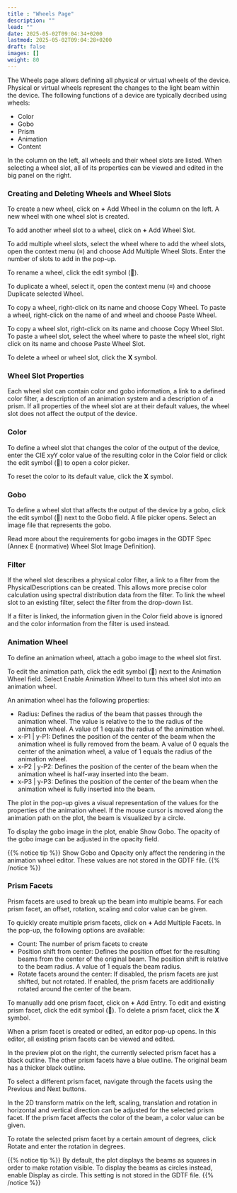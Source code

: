 ```yaml
---
title : "Wheels Page"
description: ""
lead: ""
date: 2025-05-02T09:04:34+0200
lastmod: 2025-05-02T09:04:28+0200
draft: false
images: []
weight: 80
---
```


The Wheels page allows defining all physical or virtual wheels of the device. Physical or virtual wheels represent the changes to the light beam within the device. The following functions of a device are typically decribed using wheels:

*   Color
*   Gobo
*   Prism
*   Animation
*   Content

In the column on the left, all wheels and their wheel slots are listed. When selecting a wheel slot, all of its properties can be viewed and edited in the big panel on the right.

### Creating and Deleting Wheels and Wheel Slots

To create a new wheel, click on **+** Add Wheel in the column on the left. A new wheel with one wheel slot is created.

To add another wheel slot to a wheel, click on **+** Add Wheel Slot.

To add multiple wheel slots, select the wheel where to add the wheel slots, open the context menu (**≡**) and choose Add Multiple Wheel Slots. Enter the number of slots to add in the pop-up.

To rename a wheel, click the edit symbol (📝).

To duplicate a wheel, select it, open the context menu (**≡**) and choose Duplicate selected Wheel.

To copy a wheel, right-click on its name and choose Copy Wheel. To paste a wheel, right-click on the name of and wheel and choose Paste Wheel.

To copy a wheel slot, right-click on its name and choose Copy Wheel Slot. To paste a wheel slot, select the wheel where to paste the wheel slot, right click on its name and choose Paste Wheel Slot.

To delete a wheel or wheel slot, click the **X** symbol.

### Wheel Slot Properties

Each wheel slot can contain color and gobo information, a link to a defined color filter, a description of an animation system and a description of a prism. If all properties of the wheel slot are at their default values, the wheel slot does not affect the output of the device.

### Color

To define a wheel slot that changes the color of the output of the device, enter the CIE xyY color value of the resulting color in the Color field or click the edit symbol (📝) to open a color picker.

To reset the color to its default value, click the **X** symbol.

### Gobo

To define a wheel slot that affects the output of the device by a gobo, click the edit symbol (📝) next to the Gobo field. A file picker opens. Select an image file that represents the gobo.

Read more about the requirements for gobo images in the GDTF Spec (Annex E (normative) Wheel Slot Image Definition).

### Filter

If the wheel slot describes a physical color filter, a link to a filter from the PhysicalDescriptions can be created. This allows more precise color calculation using spectral distribution data from the filter.
To link the wheel slot to an existing filter, select the filter from the drop-down list.

If a filter is linked, the information given in the Color field above is ignored and the color information from the filter is used instead.

### Animation Wheel

To define an animation wheel, attach a gobo image to the wheel slot first.

To edit the animation path, click the edit symbol (📝) next to the Animation Wheel field. Select Enable Animation Wheel to turn this wheel slot into an animation wheel.

An animation wheel has the following properties:

*   Radius: Defines the radius of the beam that passes through the animation wheel. The value is relative to the to the radius of the animation wheel. A value of 1 equals the radius of the animation wheel.
*   x-P1 | y-P1: Defines the position of the center of the beam when the animation wheel is fully removed from the beam. A value of 0 equals the center of the animation wheel, a value of 1 equals the radius of the animation wheel.
*   x-P2 | y-P2: Defines the position of the center of the beam when the animation wheel is half-way inserted into the beam.
*   x-P3 | y-P3: Defines the position of the center of the beam when the animation wheel is fully inserted into the beam.

The plot in the pop-up gives a visual representation of the values for the properties of the animation wheel. If the mouse cursor is moved along the animation path on the plot, the beam is visualized by a circle.

To display the gobo image in the plot, enable Show Gobo. The opacity of the gobo image can be adjusted in the opacity field.

{{% notice tip %}}
Show Gobo and Opacity only affect the rendering in the animation wheel editor. These values are not stored in the GDTF file.
{{% /notice %}}

### Prism Facets

Prism facets are used to break up the beam into multiple beams. For each prism facet, an offset, rotation, scaling and color value can be given.

To quickly create multiple prism facets, click on **+** Add Multiple Facets. In the pop-up, the following options are available:

*   Count: The number of prism facets to create
*   Position shift from center: Defines the position offset for the resulting beams from the center of the original beam. The position shift is relative to the beam radius. A value of 1 equals the beam radius.
*   Rotate facets around the center: If disabled, the prism facets are just shifted, but not rotated. If enabled, the prism facets are additionally rotated around the center of the beam.

To manually add one prism facet, click on **+** Add Entry. To edit and existing prism facet, click the edit symbol (📝). To delete a prism facet, click the **X** symbol.

When a prism facet is created or edited, an editor pop-up opens. In this editor, all existing prism facets can be viewed and edited.

In the preview plot on the right, the currently selected prism facet has a black outline. The other prism facets have a blue outline. The original beam has a thicker black outline.

To select a different prism facet, navigate through the facets using the Previous and Next buttons.

In the 2D transform matrix on the left, scaling, translation and rotation in horizontal and vertical direction can be adjusted for the selected prism facet. If the prism facet affects the color of the beam, a color value can be given.

To rotate the selected prism facet by a certain amount of degrees, click Rotate and enter the rotation in degrees.

{{% notice tip %}}
By default, the plot displays the beams as squares in order to make rotation visible. To display the beams as circles instead, enable Display as circle. This setting is not stored in the GDTF file.
{{% /notice %}}
